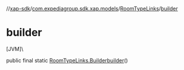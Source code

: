 //[xap-sdk](../../../index.md)/[com.expediagroup.sdk.xap.models](../index.md)/[RoomTypeLinks](index.md)/[builder](builder.md)

# builder

[JVM]\

public final static [RoomTypeLinks.Builder](-builder/index.md)[builder](builder.md)()
